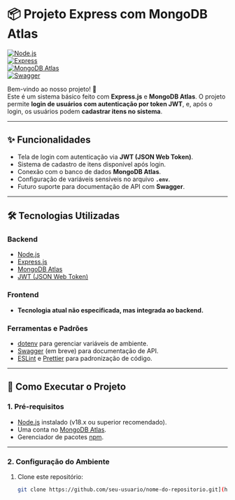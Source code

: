 # 📦 Projeto Express com MongoDB Atlas

[![Node.js](https://img.shields.io/badge/Node.js-v18.x-green)](https://nodejs.org/)  
[![Express](https://img.shields.io/badge/Express.js-4.x-lightgrey)](https://expressjs.com/)  
[![MongoDB Atlas](https://img.shields.io/badge/Database-MongoDB%20Atlas-blue)](https://www.mongodb.com/cloud/atlas)  
[![Swagger](https://img.shields.io/badge/Docs-Swagger-orange)](https://swagger.io/)  

Bem-vindo ao nosso projeto! 🚀  
Este é um sistema básico feito com **Express.js** e **MongoDB Atlas**. O projeto permite **login de usuários com autenticação por token JWT**, e, após o login, os usuários podem **cadastrar itens no sistema**.

---

## ✨ **Funcionalidades**
- Tela de login com autenticação via **JWT (JSON Web Token)**.
- Sistema de cadastro de itens disponível após login.
- Conexão com o banco de dados **MongoDB Atlas**.
- Configuração de variáveis sensíveis no arquivo **`.env`**.
- Futuro suporte para documentação de API com **Swagger**.

---

## 🛠️ **Tecnologias Utilizadas**

### **Backend**
- [Node.js](https://nodejs.org/)
- [Express.js](https://expressjs.com/)
- [MongoDB Atlas](https://www.mongodb.com/cloud/atlas)
- [JWT (JSON Web Token)](https://jwt.io/)

### **Frontend**
- **Tecnologia atual não especificada, mas integrada ao backend.**

### **Ferramentas e Padrões**
- [dotenv](https://www.npmjs.com/package/dotenv) para gerenciar variáveis de ambiente.
- [Swagger](https://swagger.io/) (em breve) para documentação de API.
- [ESLint](https://eslint.org/) e [Prettier](https://prettier.io/) para padronização de código.

---

## 🚀 **Como Executar o Projeto**

### **1. Pré-requisitos**
- [Node.js](https://nodejs.org/) instalado (v18.x ou superior recomendado).
- Uma conta no [MongoDB Atlas](https://www.mongodb.com/cloud/atlas).
- Gerenciador de pacotes [npm](https://www.npmjs.com/).

---

### **2. Configuração do Ambiente**

1. Clone este repositório:
   ```bash
   git clone https://github.com/seu-usuario/nome-do-repositorio.git](https://github.com/FelipeBastosxj/Projeto-Express.git
